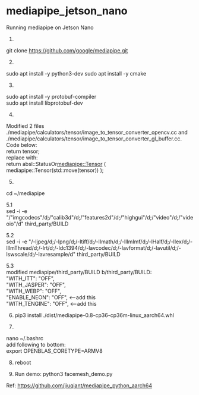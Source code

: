 # mediapipe_jetson_nano
Running mediapipe on Jetson Nano

1.
git clone https://github.com/google/mediapipe.git

2.
sudo apt install -y python3-dev
sudo apt install -y cmake


3.
sudo apt install -y protobuf-compiler  
sudo apt install libprotobuf-dev  

4.  
Modified 2 files 
./mediapipe/calculators/tensor/image_to_tensor_converter_opencv.cc and ./mediapipe/calculators/tensor/image_to_tensor_converter_gl_buffer.cc. Code below:  
          return tensor;  
replace with:  
          return absl::StatusOr<mediapipe::Tensor> ( mediapipe::Tensor(std::move(tensor)) );  


5.  
cd ~/mediapipe  

5.1   
sed -i -e "/\"imgcodecs\"/d;/\"calib3d\"/d;/\"features2d\"/d;/\"highgui\"/d;/\"video\"/d;/\"videoio\"/d" third_party/BUILD  

5.2  
sed -i -e "/-ljpeg/d;/-lpng/d;/-ltiff/d;/-lImath/d;/-lIlmImf/d;/-lHalf/d;/-lIex/d;/-lIlmThread/d;/-lrt/d;/-ldc1394/d;/-lavcodec/d;/-lavformat/d;/-lavutil/d;/-lswscale/d;/-lavresample/d" third_party/BUILD  

5.3  
modified mediapipe/third_party/BUILD b/third_party/BUILD:    
   "WITH_ITT": "OFF",   
   "WITH_JASPER": "OFF",    
   "WITH_WEBP": "OFF",    
   "ENABLE_NEON": "OFF",  <--add this      
   "WITH_TENGINE": "OFF",  <--add this    
  
6. pip3 install ./dist/mediapipe-0.8-cp36-cp36m-linux_aarch64.whl

7. 
nano ~/.bashrc  
add following to bottom:  
export OPENBLAS_CORETYPE=ARMV8

8. reboot

9. Run demo:
python3 facemesh_demo.py



Ref: https://github.com/jiuqiant/mediapipe_python_aarch64
